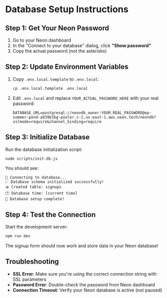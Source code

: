 # Database Setup Instructions

## Step 1: Get Your Neon Password

1. Go to your Neon dashboard
2. In the "Connect to your database" dialog, click **"Show password"**
3. Copy the actual password (not the asterisks)

## Step 2: Update Environment Variables

1. Copy `.env.local.template` to `.env.local`:
   ```bash
   cp .env.local.template .env.local
   ```

2. Edit `.env.local` and replace `YOUR_ACTUAL_PASSWORD_HERE` with your real password:
   ```
   DATABASE_URL=postgresql://neondb_owner:YOUR_REAL_PASSWORD@ep-summer-pond-ad39b1bg-pooler.c-2.us-east-1.aws.neon.tech/neondb?sslmode=require&channel_binding=require
   ```

## Step 3: Initialize Database

Run the database initialization script:
```bash
node scripts/init-db.js
```

You should see:
```
🔗 Connecting to database...
✅ Database schema initialized successfully!
📊 Created table: signups
🕐 Database time: [current time]
🎉 Database setup complete!
```

## Step 4: Test the Connection

Start the development server:
```bash
npm run dev
```

The signup form should now work and store data in your Neon database!

## Troubleshooting

- **SSL Error**: Make sure you're using the correct connection string with SSL parameters
- **Password Error**: Double-check the password from Neon dashboard
- **Connection Timeout**: Verify your Neon database is active (not paused)
